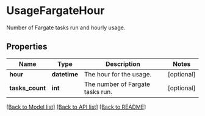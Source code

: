 # UsageFargateHour

Number of Fargate tasks run and hourly usage.

## Properties
Name | Type | Description | Notes
------------ | ------------- | ------------- | -------------
**hour** | **datetime** | The hour for the usage. | [optional] 
**tasks_count** | **int** | The number of Fargate tasks run. | [optional] 

[[Back to Model list]](README.md#documentation-for-models) [[Back to API list]](README.md#documentation-for-api-endpoints) [[Back to README]](README.md)


